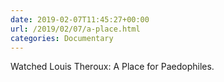 ```yaml
---
date: 2019-02-07T11:45:27+00:00
url: /2019/02/07/a-place.html
categories: Documentary
---
```

Watched Louis Theroux: A Place for Paedophiles.




